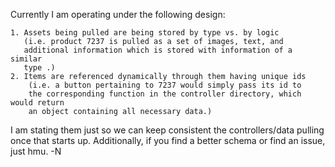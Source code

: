 Currently I am operating under the following design:

    1. Assets being pulled are being stored by type vs. by logic
       (i.e. product 7237 is pulled as a set of images, text, and
       additional information which is stored with information of a similar
       type .)
    2. Items are referenced dynamically through them having unique ids
        (i.e. a button pertaining to 7237 would simply pass its id to
        the corresponding function in the controller directory, which would return
        an object containing all necessary data.)

I am stating them just so we can keep consistent the controllers/data pulling once that starts up. Additionally, if you find a better schema or find an issue, just hmu.
-N

